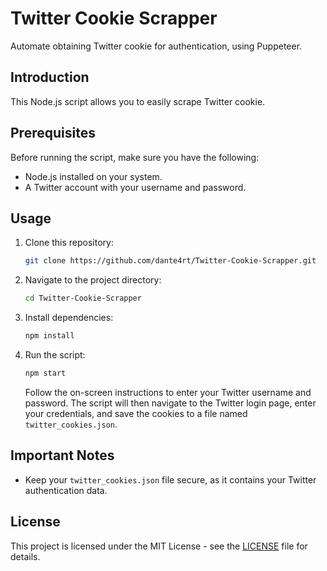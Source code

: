 # Twitter Cookie Scrapper

Automate obtaining Twitter cookie for authentication, using Puppeteer.

## Introduction

This Node.js script allows you to easily scrape Twitter cookie.

## Prerequisites

Before running the script, make sure you have the following:

- Node.js installed on your system.
- A Twitter account with your username and password.

## Usage

1. Clone this repository:

   ```bash
   git clone https://github.com/dante4rt/Twitter-Cookie-Scrapper.git
   ```

2. Navigate to the project directory:

   ```bash
   cd Twitter-Cookie-Scrapper
   ```

3. Install dependencies:

   ```bash
   npm install
   ```

4. Run the script:

   ```bash
   npm start
   ```

   Follow the on-screen instructions to enter your Twitter username and password. The script will then navigate to the Twitter login page, enter your credentials, and save the cookies to a file named `twitter_cookies.json`.

## Important Notes

- Keep your `twitter_cookies.json` file secure, as it contains your Twitter authentication data.

## License

This project is licensed under the MIT License - see the [LICENSE](LICENSE) file for details.
